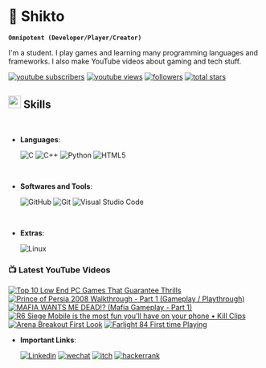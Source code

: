 # 🦸 Shikto

**`Omnipotent (Developer/Player/Creator)`**

I'm a student. I play games and learning many programming languages and frameworks. I also make YouTube videos about gaming and tech stuff.

<p align="left">
      <a href="https://www.youtube.com/channel/UCrg4r8BKqYYRjEq-fpxlYsA?sub_confirmation=1">
         <img alt="youtube subscribers" title="Subscribe to my YouTube channel" src="https://custom-icon-badges.demolab.com/youtube/channel/subscribers/UCrg4r8BKqYYRjEq-fpxlYsA?color=%23E05D44&label=SUBSCRIBE&logo=video&logoColor=white&style=for-the-badge&labelColor=CE4630"/></a> 
      <a href="https://www.youtube.com/UCrg4r8BKqYYRjEq-fpxlYsA">
         <img alt="youtube views" title="YouTube views" src="https://custom-icon-badges.demolab.com/youtube/channel/views/UCrg4r8BKqYYRjEq-fpxlYsA?color=%23E1AD0E&logo=eye&logoColor=white&style=for-the-badge&labelColor=C79600"/></a> 
      <a href="https://github.com/sh1kto?tab=followers">
         <img alt="followers" title="Follow me on Github" src="https://custom-icon-badges.demolab.com/github/followers/sh1kto?color=236ad3&labelColor=1155ba&style=for-the-badge&logo=person-add&label=Follow&logoColor=white"/></a>
      <a href="https://github.com/sh1kto?tab=repositories&sort=stargazers">
         <img alt="total stars" title="Total stars on GitHub" src="https://custom-icon-badges.demolab.com/github/stars/sh1kto?color=55960c&style=for-the-badge&labelColor=488207&logo=star"/></a>
   </p>


## <img src="https://media2.giphy.com/media/QssGEmpkyEOhBCb7e1/giphy.gif?cid=ecf05e47a0n3gi1bfqntqmob8g9aid1oyj2wr3ds3mg700bl&rid=giphy.gif" width ="25"><b> Skills</b>
<br>

<p align="center">

- **Languages**:

    ![C](https://img.shields.io/badge/c-%2300599C.svg?style=for-the-badge&logo=c&logoColor=white)
    ![C++](https://img.shields.io/badge/c++-%2300599C.svg?style=for-the-badge&logo=c%2B%2B&logoColor=white)
    ![Python](https://img.shields.io/badge/python-3670A0?style=for-the-badge&logo=python&logoColor=ffdd54)
    ![HTML5](https://img.shields.io/badge/HTML5%20-%23E34F26.svg?style=for-the-badge&logo=html5&logoColor=white)
    

<br>   
    
- **Softwares and Tools**:

    ![GitHub](https://img.shields.io/badge/github-%23121011.svg?style=for-the-badge&logo=github&logoColor=white)
    ![Git](https://img.shields.io/badge/git-%23F05033.svg?style=for-the-badge&logo=git&logoColor=white)
    ![Visual Studio Code](https://img.shields.io/badge/Visual%20Studio%20Code-0078d7.svg?style=for-the-badge&logo=visual-studio-code&logoColor=white)

<br>

- **Extras**:

    ![Linux](https://img.shields.io/badge/Linux-FCC624?style=for-the-badge&logo=linux&logoColor=black)

</p>

### 📺 Latest YouTube Videos

<!-- BEGIN YOUTUBE-CARDS -->
[![Top 10 Low End PC Games That Guarantee Thrills](https://ytcards.demolab.com/?id=N5K7pjjePUo&title=Top+10+Low+End+PC+Games+That+Guarantee+Thrills&lang=en&timestamp=1710709237&background_color=%230d1117&title_color=%23ffffff&stats_color=%23dedede&max_title_lines=1&width=250&border_radius=5 "Top 10 Low End PC Games That Guarantee Thrills")](https://www.youtube.com/watch?v=N5K7pjjePUo)
[![Prince of Persia 2008 Walkthrough - Part 1 (Gameplay / Playthrough)](https://ytcards.demolab.com/?id=ijNbfHzcvHc&title=Prince+of+Persia+2008+Walkthrough+-+Part+1+%28Gameplay+%2F+Playthrough%29&lang=en&timestamp=1710670802&background_color=%230d1117&title_color=%23ffffff&stats_color=%23dedede&max_title_lines=1&width=250&border_radius=5 "Prince of Persia 2008 Walkthrough - Part 1 (Gameplay / Playthrough)")](https://www.youtube.com/watch?v=ijNbfHzcvHc)
[![MAFIA WANTS ME DEAD!? (Mafia Gameplay - Part 1)](https://ytcards.demolab.com/?id=1A9740TymJc&title=MAFIA+WANTS+ME+DEAD%21%3F+%28Mafia+Gameplay+-+Part+1%29&lang=en&timestamp=1710195043&background_color=%230d1117&title_color=%23ffffff&stats_color=%23dedede&max_title_lines=1&width=250&border_radius=5 "MAFIA WANTS ME DEAD!? (Mafia Gameplay - Part 1)")](https://www.youtube.com/watch?v=1A9740TymJc)
[![R6 Siege Mobile is the most fun you'll have on your phone • Kill Clips](https://ytcards.demolab.com/?id=kSyedYQ092A&title=R6+Siege+Mobile+is+the+most+fun+you%27ll+have+on+your+phone+%E2%80%A2+Kill+Clips&lang=en&timestamp=1694285943&background_color=%230d1117&title_color=%23ffffff&stats_color=%23dedede&max_title_lines=1&width=250&border_radius=5 "R6 Siege Mobile is the most fun you'll have on your phone • Kill Clips")](https://www.youtube.com/watch?v=kSyedYQ092A)
[![Arena Breakout First Look](https://ytcards.demolab.com/?id=WOCIU_ocLXU&title=Arena+Breakout+First+Look&lang=en&timestamp=1693235958&background_color=%230d1117&title_color=%23ffffff&stats_color=%23dedede&max_title_lines=1&width=250&border_radius=5 "Arena Breakout First Look")](https://www.youtube.com/watch?v=WOCIU_ocLXU)
[![Farlight 84 First time Playing](https://ytcards.demolab.com/?id=TFU-oDw_OOg&title=Farlight+84+First+time+Playing&lang=en&timestamp=1692735988&background_color=%230d1117&title_color=%23ffffff&stats_color=%23dedede&max_title_lines=1&width=250&border_radius=5 "Farlight 84 First time Playing")](https://www.youtube.com/watch?v=TFU-oDw_OOg)
<!-- END YOUTUBE-CARDS -->

- **Important Links**:

     <a href="https://www.linkedin.com/in/shikto/">
         <img alt="Linkedin" title="Linkedin Profile" src="https://img.shields.io/badge/linkedin-%230077B5.svg?style=for-the-badge&logo=linkedin&logoColor=white"/></a>
         <a href="weixin://dl/chat?sh1kto">
         <img alt="wechat" title="Messege me on wechat" src="https://img.shields.io/badge/WeChat-07C160?style=for-the-badge&logo=wechat&logoColor=white"/></a>
         <a href="https://sh1kto.itch.io">
         <img alt="itch" title="My Games" src="https://img.shields.io/badge/Itch-%23FF0B34.svg?style=for-the-badge&logo=Itch.io&logoColor=white"/></a>
         <a href="https://www.hackerrank.com/shikto">
         <img alt="hackerrank" title="HackerRank Profile" src="https://img.shields.io/badge/-Hackerrank-2EC866?style=for-the-badge&logo=HackerRank&logoColor=white"/></a>

